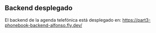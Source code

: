 ## Backend desplegado

El backend de la agenda telefónica está desplegado en: https://part3-phonebook-backend-alfonso.fly.dev/